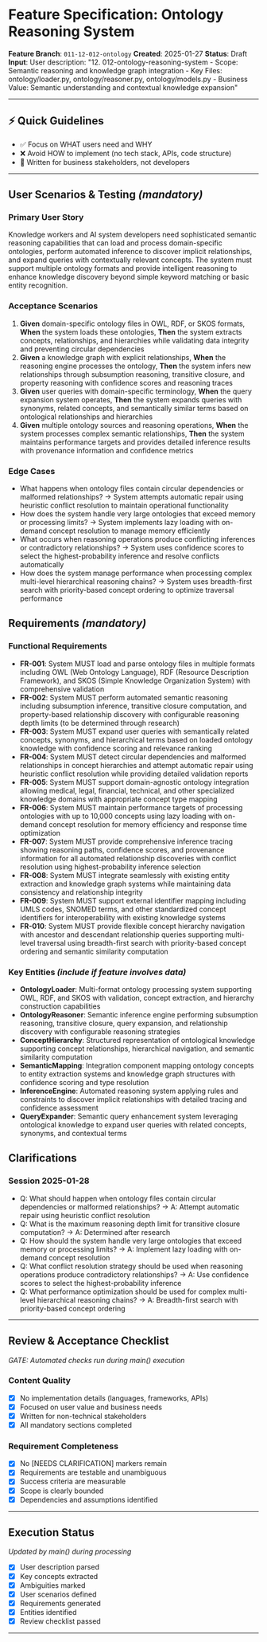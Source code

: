 # Feature Specification: Ontology Reasoning System

**Feature Branch**: `011-12-012-ontology`
**Created**: 2025-01-27
**Status**: Draft
**Input**: User description: "12. 012-ontology-reasoning-system
    - Scope: Semantic reasoning and knowledge graph integration
    - Key Files: ontology/loader.py, ontology/reasoner.py, ontology/models.py
    - Business Value: Semantic understanding and contextual knowledge expansion"

---

## ⚡ Quick Guidelines
- ✅ Focus on WHAT users need and WHY
- ❌ Avoid HOW to implement (no tech stack, APIs, code structure)
- 👥 Written for business stakeholders, not developers

---

## User Scenarios & Testing *(mandatory)*

### Primary User Story
Knowledge workers and AI system developers need sophisticated semantic reasoning capabilities that can load and process domain-specific ontologies, perform automated inference to discover implicit relationships, and expand queries with contextually relevant concepts. The system must support multiple ontology formats and provide intelligent reasoning to enhance knowledge discovery beyond simple keyword matching or basic entity recognition.

### Acceptance Scenarios
1. **Given** domain-specific ontology files in OWL, RDF, or SKOS formats, **When** the system loads these ontologies, **Then** the system extracts concepts, relationships, and hierarchies while validating data integrity and preventing circular dependencies
2. **Given** a knowledge graph with explicit relationships, **When** the reasoning engine processes the ontology, **Then** the system infers new relationships through subsumption reasoning, transitive closure, and property reasoning with confidence scores and reasoning traces
3. **Given** user queries with domain-specific terminology, **When** the query expansion system operates, **Then** the system expands queries with synonyms, related concepts, and semantically similar terms based on ontological relationships and hierarchies
4. **Given** multiple ontology sources and reasoning operations, **When** the system processes complex semantic relationships, **Then** the system maintains performance targets and provides detailed inference results with provenance information and confidence metrics

### Edge Cases
- What happens when ontology files contain circular dependencies or malformed relationships? → System attempts automatic repair using heuristic conflict resolution to maintain operational functionality
- How does the system handle very large ontologies that exceed memory or processing limits? → System implements lazy loading with on-demand concept resolution to manage memory efficiently
- What occurs when reasoning operations produce conflicting inferences or contradictory relationships? → System uses confidence scores to select the highest-probability inference and resolve conflicts automatically
- How does the system manage performance when processing complex multi-level hierarchical reasoning chains? → System uses breadth-first search with priority-based concept ordering to optimize traversal performance

## Requirements *(mandatory)*

### Functional Requirements
- **FR-001**: System MUST load and parse ontology files in multiple formats including OWL (Web Ontology Language), RDF (Resource Description Framework), and SKOS (Simple Knowledge Organization System) with comprehensive validation
- **FR-002**: System MUST perform automated semantic reasoning including subsumption inference, transitive closure computation, and property-based relationship discovery with configurable reasoning depth limits (to be determined through research)
- **FR-003**: System MUST expand user queries with semantically related concepts, synonyms, and hierarchical terms based on loaded ontology knowledge with confidence scoring and relevance ranking
- **FR-004**: System MUST detect circular dependencies and malformed relationships in concept hierarchies and attempt automatic repair using heuristic conflict resolution while providing detailed validation reports
- **FR-005**: System MUST support domain-agnostic ontology integration allowing medical, legal, financial, technical, and other specialized knowledge domains with appropriate concept type mapping
- **FR-006**: System MUST maintain performance targets of processing ontologies with up to 10,000 concepts using lazy loading with on-demand concept resolution for memory efficiency and response time optimization
- **FR-007**: System MUST provide comprehensive inference tracing showing reasoning paths, confidence scores, and provenance information for all automated relationship discoveries with conflict resolution using highest-probability inference selection
- **FR-008**: System MUST integrate seamlessly with existing entity extraction and knowledge graph systems while maintaining data consistency and relationship integrity
- **FR-009**: System MUST support external identifier mapping including UMLS codes, SNOMED terms, and other standardized concept identifiers for interoperability with existing knowledge systems
- **FR-010**: System MUST provide flexible concept hierarchy navigation with ancestor and descendant relationship queries supporting multi-level traversal using breadth-first search with priority-based concept ordering and semantic similarity computation

### Key Entities *(include if feature involves data)*
- **OntologyLoader**: Multi-format ontology processing system supporting OWL, RDF, and SKOS with validation, concept extraction, and hierarchy construction capabilities
- **OntologyReasoner**: Semantic inference engine performing subsumption reasoning, transitive closure, query expansion, and relationship discovery with configurable reasoning strategies
- **ConceptHierarchy**: Structured representation of ontological knowledge supporting concept relationships, hierarchical navigation, and semantic similarity computation
- **SemanticMapping**: Integration component mapping ontology concepts to entity extraction systems and knowledge graph structures with confidence scoring and type resolution
- **InferenceEngine**: Automated reasoning system applying rules and constraints to discover implicit relationships with detailed tracing and confidence assessment
- **QueryExpander**: Semantic query enhancement system leveraging ontological knowledge to expand user queries with related concepts, synonyms, and contextual terms

## Clarifications

### Session 2025-01-28
- Q: What should happen when ontology files contain circular dependencies or malformed relationships? → A: Attempt automatic repair using heuristic conflict resolution
- Q: What is the maximum reasoning depth limit for transitive closure computation? → A: Determined after research
- Q: How should the system handle very large ontologies that exceed memory or processing limits? → A: Implement lazy loading with on-demand concept resolution
- Q: What conflict resolution strategy should be used when reasoning operations produce contradictory relationships? → A: Use confidence scores to select the highest-probability inference
- Q: What performance optimization should be used for complex multi-level hierarchical reasoning chains? → A: Breadth-first search with priority-based concept ordering

---

## Review & Acceptance Checklist
*GATE: Automated checks run during main() execution*

### Content Quality
- [x] No implementation details (languages, frameworks, APIs)
- [x] Focused on user value and business needs
- [x] Written for non-technical stakeholders
- [x] All mandatory sections completed

### Requirement Completeness
- [x] No [NEEDS CLARIFICATION] markers remain
- [x] Requirements are testable and unambiguous
- [x] Success criteria are measurable
- [x] Scope is clearly bounded
- [x] Dependencies and assumptions identified

---

## Execution Status
*Updated by main() during processing*

- [x] User description parsed
- [x] Key concepts extracted
- [x] Ambiguities marked
- [x] User scenarios defined
- [x] Requirements generated
- [x] Entities identified
- [x] Review checklist passed

---